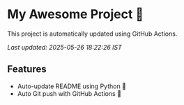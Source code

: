 # My Awesome Project 🚀

This project is automatically updated using GitHub Actions.

_Last updated: 2025-05-26 18:22:26 IST_

## Features
- Auto-update README using Python 🐍
- Auto Git push with GitHub Actions 🤖
